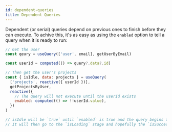 ```yaml
---
id: dependent-queries
title: Dependent Queries
---
```


Dependent (or serial) queries depend on previous ones to finish before they can execute. To achive this, it's as easy as using the `enabled` option to tell a query when it is ready to run:

```js
// Get the user
const qeury = useQuery(['user', email], getUserByEmail)

const userId = computed(() => query?.data?.id)

// Then get the user's projects
const { isIdle, data: projects } = useQuery(
  ['projects', reactive({ userId })],
  getProjectsByUser,
  reactive({
    // The query will not execute until the userId exists
    enabled: computed(() => !!userId.value),
  })
)

// isIdle will be `true` until `enabled` is true and the query begins to fetch.
// It will then go to the `isLoading` stage and hopefully the `isSuccess` stage :)
```
